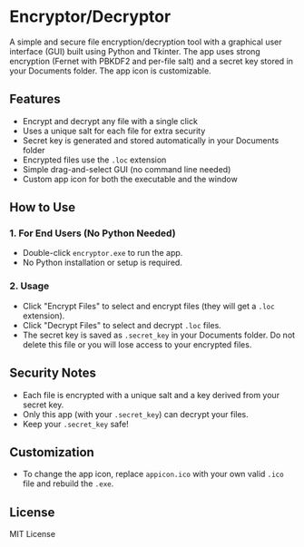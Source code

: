 # Encryptor/Decryptor

A simple and secure file encryption/decryption tool with a graphical user interface (GUI) built using Python and Tkinter. The app uses strong encryption (Fernet with PBKDF2 and per-file salt) and a secret key stored in your Documents folder. The app icon is customizable.

## Features
- Encrypt and decrypt any file with a single click
- Uses a unique salt for each file for extra security
- Secret key is generated and stored automatically in your Documents folder
- Encrypted files use the `.loc` extension
- Simple drag-and-select GUI (no command line needed)
- Custom app icon for both the executable and the window


## How to Use

### 1. For End Users (No Python Needed)
- Double-click `encryptor.exe` to run the app.
- No Python installation or setup is required.

### 2. Usage
- Click "Encrypt Files" to select and encrypt files (they will get a `.loc` extension).
- Click "Decrypt Files" to select and decrypt `.loc` files.
- The secret key is saved as `.secret_key` in your Documents folder. Do not delete this file or you will lose access to your encrypted files.

## Security Notes
- Each file is encrypted with a unique salt and a key derived from your secret key.
- Only this app (with your `.secret_key`) can decrypt your files.
- Keep your `.secret_key` safe!

## Customization
- To change the app icon, replace `appicon.ico` with your own valid `.ico` file and rebuild the `.exe`.

## License
MIT License
